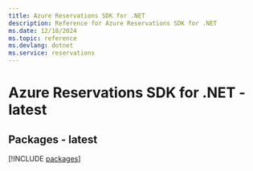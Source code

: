 ```yaml
---
title: Azure Reservations SDK for .NET
description: Reference for Azure Reservations SDK for .NET
ms.date: 12/18/2024
ms.topic: reference
ms.devlang: dotnet
ms.service: reservations
---
```

# Azure Reservations SDK for .NET - latest
## Packages - latest
[!INCLUDE [packages](reservations-index.md)]